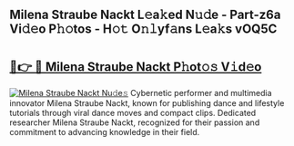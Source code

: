 ## Milena Straube Nackt L𝚎a𝚔ed N𝚞𝚍e - Part-z6a Vi𝚍𝚎o P𝚑𝚘tos - H𝚘𝚝 O𝚗𝚕yf𝚊ns L𝚎a𝚔s vOQ5C

# <h2><a href="http://kf6pomw.oniu.top/?m=Milena+Straube+Nackt">🔗👉 🔴 Milena Straube Nackt P𝚑ot𝚘𝚜 V𝚒d𝚎o</a></h2>

[![Milena Straube Nackt Nu𝚍e𝚜](https://i.imgur.com/0qMVB7G.gif)](http://kf6pomw.oniu.top/?m=Milena+Straube+Nackt)
Cybernetic performer and multimedia innovator Milena Straube Nackt, known for publishing dance and lifestyle tutorials through viral dance moves and compact clips. Dedicated researcher Milena Straube Nackt, recognized for their passion and commitment to advancing knowledge in their field.  
